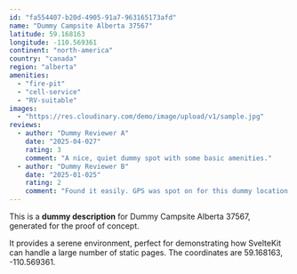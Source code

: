 ```yaml
---
id: "fa554407-b20d-4905-91a7-963165173afd"
name: "Dummy Campsite Alberta 37567"
latitude: 59.168163
longitude: -110.569361
continent: "north-america"
country: "canada"
region: "alberta"
amenities:
  - "fire-pit"
  - "cell-service"
  - "RV-suitable"
images:
  - "https://res.cloudinary.com/demo/image/upload/v1/sample.jpg"
reviews:
  - author: "Dummy Reviewer A"
    date: "2025-04-027"
    rating: 3
    comment: "A nice, quiet dummy spot with some basic amenities."
  - author: "Dummy Reviewer B"
    date: "2025-01-025"
    rating: 2
    comment: "Found it easily. GPS was spot on for this dummy location."
---
```


This is a **dummy description** for Dummy Campsite Alberta 37567, generated for the proof of concept.

It provides a serene environment, perfect for demonstrating how SvelteKit can handle a large number of static pages. The coordinates are 59.168163, -110.569361.

